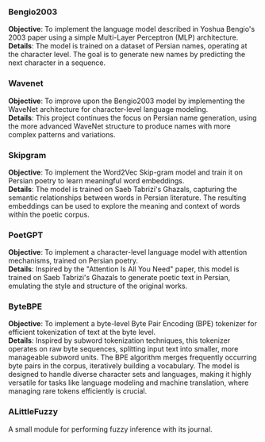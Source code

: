 ### Bengio2003

**Objective**: To implement the language model described in Yoshua Bengio's 2003 paper using a simple Multi-Layer Perceptron (MLP) architecture.  
**Details**: The model is trained on a dataset of Persian names, operating at the character level. The goal is to generate new names by predicting the next character in a sequence.

### Wavenet

**Objective**: To improve upon the Bengio2003 model by implementing the WaveNet architecture for character-level language modeling.  
**Details**: This project continues the focus on Persian name generation, using the more advanced WaveNet structure to produce names with more complex patterns and variations.

### Skipgram

**Objective**: To implement the Word2Vec Skip-gram model and train it on Persian poetry to learn meaningful word embeddings.  
**Details**: The model is trained on Saeb Tabrizi's Ghazals, capturing the semantic relationships between words in Persian literature. The resulting embeddings can be used to explore the meaning and context of words within the poetic corpus.

### PoetGPT

**Objective**: To implement a character-level language model with attention mechanisms, trained on Persian poetry.  
**Details**: Inspired by the "Attention Is All You Need" paper, this model is trained on Saeb Tabrizi's Ghazals to generate poetic text in Persian, emulating the style and structure of the original works.

### ByteBPE

**Objective**: To implement a byte-level Byte Pair Encoding (BPE) tokenizer for efficient tokenization of text at the byte level.  
**Details**: Inspired by subword tokenization techniques, this tokenizer operates on raw byte sequences, splitting input text into smaller, more manageable subword units. The BPE algorithm merges frequently occurring byte pairs in the corpus, iteratively building a vocabulary. The model is designed to handle diverse character sets and languages, making it highly versatile for tasks like language modeling and machine translation, where managing rare tokens efficiently is crucial.

### ALittleFuzzy

A small module for performing fuzzy inference with its journal.

